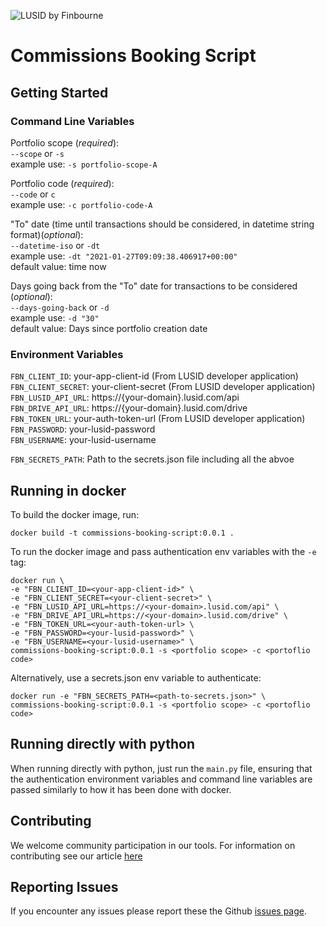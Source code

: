 ![LUSID by Finbourne](https://content.finbourne.com/LUSID_repo.png)

# Commissions Booking Script

## Getting Started

### Command Line Variables

Portfolio scope (*required*):<br> `--scope` or `-s` <br>
example use: `-s portfolio-scope-A` <br>

Portfolio code (*required*):<br> `--code` or `c`<br>
example use: `-c portfolio-code-A`<br>

"To" date (time until transactions should be considered, in datetime string format)(*optional*):<br>
`--datetime-iso` or `-dt` <br>
example use: `-dt "2021-01-27T09:09:38.406917+00:00"`<br>
default value: time now

Days going back from the "To" date for transactions to be considered (*optional*):<br>
`--days-going-back` or `-d` <br>
example use: `-d "30"`<br>
default value: Days since portfolio creation date

### Environment Variables
`FBN_CLIENT_ID`: your-app-client-id (From LUSID developer application) <br>
`FBN_CLIENT_SECRET`: your-client-secret (From LUSID developer application) <br>
`FBN_LUSID_API_URL`: https://{your-domain}.lusid.com/api <br>
`FBN_DRIVE_API_URL`: https://{your-domain}.lusid.com/drive <br>
`FBN_TOKEN_URL`: your-auth-token-url (From LUSID developer application) <br>
`FBN_PASSWORD`: your-lusid-password <br>
`FBN_USERNAME`: your-lusid-username

`FBN_SECRETS_PATH`: Path to the secrets.json file including all the abvoe
## Running in docker

To build the docker image, run:

```
docker build -t commissions-booking-script:0.0.1 .
```

To run the docker image and pass authentication env variables with the `-e` tag:
```
docker run \
-e "FBN_CLIENT_ID=<your-app-client-id>" \
-e "FBN_CLIENT_SECRET=<your-client-secret>" \
-e "FBN_LUSID_API_URL=https://<your-domain>.lusid.com/api" \
-e "FBN_DRIVE_API_URL=https://<your-domain>.lusid.com/drive" \
-e "FBN_TOKEN_URL=<your-auth-token-url> \
-e "FBN_PASSWORD=<your-lusid-password>" \
-e "FBN_USERNAME=<your-lusid-username>" \
commissions-booking-script:0.0.1 -s <portfolio scope> -c <portoflio code>
```

Alternatively, use a secrets.json env variable to authenticate:
```
docker run -e "FBN_SECRETS_PATH=<path-to-secrets.json>" \
commissions-booking-script:0.0.1 -s <portfolio scope> -c <portoflio code>
```

## Running directly with python
When running directly with python, just run the `main.py` file, ensuring that the authentication environment variables and command line variables are passed similarly to how it has been done with docker.


## Contributing

We welcome community participation in our tools. For information on contributing see our article [here](/finbourne/commissions-booking-script/docs)

## Reporting Issues
If you encounter any issues please report these the Github [issues page](https://github.com/finbourne/commissions-booking-script/issues).